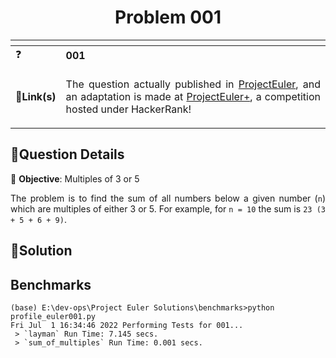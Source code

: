 <h1 align = "center">Problem 001</h1>

<table align = "center">
  <!-- TAB Spacing = 2, for Compact Visualization --->
  <thead>
    <tr>
      <th></th>
      <th></th>
    </tr>
  </thead>
  <tbody>
    <tr>
      <td>❓</td>
      <td><b>001</b></td>
    </tr>
    <tr>
      <td>🔗<b>Link(s)</b></td>
      <td>
        <p align = "justify">
        The question actually published in <a href = "https://projecteuler.net/problem=1">ProjectEuler</a>, and
        an adaptation is made at <a href = "https://www.hackerrank.com/contests/projecteuler/challenges/euler001/problem">ProjectEuler+</a>,
        a competition hosted under HackerRank!
        </p>
      </td>
    </tr>
  </tbody>
</table>

## 📃Question Details

📜 **Objective**: Multiples of 3 or 5

<p align = "justify">The problem is to find the sum of all numbers below a given number (<code>n</code>) which are multiples of either 3 or 5. For example,
for <code>n = 10</code> the sum is <code>23 (3 + 5 + 6 + 9)</code>.</p>

## 🧮Solution

## Benchmarks

```shell
(base) E:\dev-ops\Project Euler Solutions\benchmarks>python profile_euler001.py
Fri Jul  1 16:34:46 2022 Performing Tests for 001...
 > `layman` Run Time: 7.145 secs.
 > `sum_of_multiples` Run Time: 0.001 secs.
```
